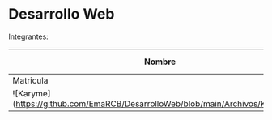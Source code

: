 # Desarrollo Web

Integrantes:

| Nombre | Karyme Bautista | Emanuel Chávez | Victor Flores | Jamart Peres | 
| ------------- | ------------- | ------------- | ------------- | ------------- |
| Matricula  | A17003222  | A17003636 | A20216393 | A19216270 | 
| ![Karyme] (https://github.com/EmaRCB/DesarrolloWeb/blob/main/Archivos/Karyme.md)| Contenido de la celda  | Segundo encabezado | Segundo encabezado | Segundo encabezado | 
